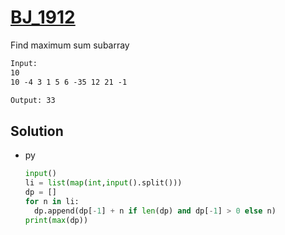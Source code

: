 # [BJ_1912](https://acmicpc.net/problem/1912)

Find maximum sum subarray

```txt
Input:
10
10 -4 3 1 5 6 -35 12 21 -1

Output: 33
```

## Solution

* py

  ```py
  input()
  li = list(map(int,input().split()))
  dp = []
  for n in li:
    dp.append(dp[-1] + n if len(dp) and dp[-1] > 0 else n)
  print(max(dp))
  ```
